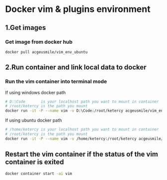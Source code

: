 # Docker vim & plugins environment

## 1.Get images
### Get image from docker hub
```
docker pull acgeusmile/vim_env_ubuntu
```

## 2.Run container and link local data to docker
### Run the vim container into terminal mode
If using windows docker path
```bash
# D:\Code       is your localhost path you want to mount in container
# /root/ketercy is the path you mount
docker run -it -P --name vim -v D:\Code:/root/ketercy acgeusmile/vim_env_ubuntu bash
```
If using ubuntu docker path
```bash
# /home/ketercy is your localhost path you want to mount in container
# /root/ketercy is the path you mount
docker run -it -P --name vim -v /home/ketercy:/root/ketercy acgeusmile/vim_env_ubuntu bash
```

## Restart the vim container if the status of the vim container is exited
```bash
docker container start -ai vim
```
